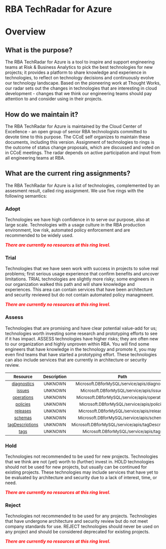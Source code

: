 
RBA TechRadar for Azure
=======================

# Overview

## What is the purpose?


The RBA TechRadar for Azure is a tool to inspire and support engineering teams at Risk & Business Analytics to pick the best technologies for new projects; it provides a platform to share knowledge and experience in technologies, to reflect on technology decisions and continuously evolve our technology landscape.  Based on the pioneering work at Thought Works, our radar sets out the changes in technologies that are interesting in cloud development - changes that we think our engineering teams should pay attention to and consider using in their projects.
## How do we maintain it?


The RBA TechRadar for Azure is maintained by the Cloud Center of Excellence - an open group of senior RBA technologists committed to devote time to this purpose.  The CCoE self organizes to maintain these documents, including this version.  Assignment of technologies to rings is the outcome of status change proposals, which are discussed and voted on in CCoE meetings.  The radar depends on active participation and input from all engineering teams at RBA.
## What are the current ring assignments?


The RBA TechRadar for Azure is a list of technologies, complemented by an assesment result, called ring assignment.  We use five rings with the following semantics:
### Adopt


Technologies we have high confidence in to serve our purpose, also at large scale.  Technologies with a usage culture in the RBA production environment, low risk, automated policy enforcement and are recommended to be widely used.  
  
***<font color="red"> There are currently no resources at this ring level. </font>***
### Trial


Technologies that we have seen work with success in projects to solve real problems;  first serious usage experience that confirm benefits and uncover limitations.  TRIAL technologies are slightly more risky; some engineers in our organization walked this path and will share knowledge and experiences.  This area can contain services that have been architecture and security reviewed but do not contain automated policy managmeent.  
  
***<font color="red"> There are currently no resources at this ring level. </font>***
### Assess


Technologies that are promising and have clear potential value-add for us; technologies worth investing some research and prototyping efforts to see if it has impact.  ASSESS technologies have higher risks;  they are often new to our organization and highly unproven within RBA.  You will find some engineers that have knowledge in the technology and promote it, you may even find teams that have started a prototyping effort.  These technologies can also include services that are currently in architecture or security review.  

|<sub>Resource</sub>|<sub>Description</sub>|<sub>Path</sub>|<sub>Status</sub>|
| :---: | :---: | :---: | :---: |
|<sub>[diagnostics](https://github.com/openrba/python-azure-techradar/tree/master/Microsoft.DBforMySQL/service/apis/diagnostics)</sub>|<sub>UNKNOWN</sub>|<sub>Microsoft.DBforMySQL/service/apis/diagnostics</sub>|<sub>ASSESS</sub>|
|<sub>[issues](https://github.com/openrba/python-azure-techradar/tree/master/Microsoft.DBforMySQL/service/apis/issues)</sub>|<sub>UNKNOWN</sub>|<sub>Microsoft.DBforMySQL/service/apis/issues</sub>|<sub>ASSESS</sub>|
|<sub>[operations](https://github.com/openrba/python-azure-techradar/tree/master/Microsoft.DBforMySQL/service/apis/operations)</sub>|<sub>UNKNOWN</sub>|<sub>Microsoft.DBforMySQL/service/apis/operations</sub>|<sub>ASSESS</sub>|
|<sub>[policies](https://github.com/openrba/python-azure-techradar/tree/master/Microsoft.DBforMySQL/service/apis/policies)</sub>|<sub>UNKNOWN</sub>|<sub>Microsoft.DBforMySQL/service/apis/policies</sub>|<sub>ASSESS</sub>|
|<sub>[releases](https://github.com/openrba/python-azure-techradar/tree/master/Microsoft.DBforMySQL/service/apis/releases)</sub>|<sub>UNKNOWN</sub>|<sub>Microsoft.DBforMySQL/service/apis/releases</sub>|<sub>ASSESS</sub>|
|<sub>[schemas](https://github.com/openrba/python-azure-techradar/tree/master/Microsoft.DBforMySQL/service/apis/schemas)</sub>|<sub>UNKNOWN</sub>|<sub>Microsoft.DBforMySQL/service/apis/schemas</sub>|<sub>ASSESS</sub>|
|<sub>[tagDescriptions](https://github.com/openrba/python-azure-techradar/tree/master/Microsoft.DBforMySQL/service/apis/tagDescriptions)</sub>|<sub>UNKNOWN</sub>|<sub>Microsoft.DBforMySQL/service/apis/tagDescriptions</sub>|<sub>ASSESS</sub>|
|<sub>[tags](https://github.com/openrba/python-azure-techradar/tree/master/Microsoft.DBforMySQL/service/apis/tags)</sub>|<sub>UNKNOWN</sub>|<sub>Microsoft.DBforMySQL/service/apis/tags</sub>|<sub>ASSESS</sub>|

### Hold


Technologies not recommended to be used for new projects. Technologies that we think are not (yet) worth to (further) invest in.  HOLD technologies should not be used for new projects, but usually can be continued for existing projects.  These technologies may include services that have yet to be evaluated by architecture and security due to a lack of interest, time, or need.  
  
***<font color="red"> There are currently no resources at this ring level. </font>***
### Reject


Technologies not recommended to be used for any projects. Technologies that have undergone architecture and security review but do not meet company standards for use.  REJECT technologies should never be used on any project and should be considered deprecated for existing projects.  
  
***<font color="red"> There are currently no resources at this ring level. </font>***